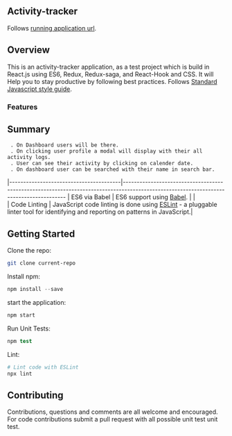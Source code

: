 ## Activity-tracker <br />
Follows [running application url](https://activity-app123.herokuapp.com/).

## Overview

This is an activity-tracker application, as a test project which is build in React.js using ES6, Redux, Redux-saga, and React-Hook and CSS. It will Help you to stay productive by following best practices. Follows [Standard Javascript style guide](https://github.com/eslint/eslint).

### Features
                                
## Summary<br />   

     . On Dashboard users will be there. 
     . On clicking user profile a modal will display with their all activity logs. 
     . User can see their activity by clicking on calender date. 
     . On dashboard user can be searched with their name in search bar.
                                                                                                    
|----------------------------------------|---------------------------------------------------------------------------------------------------------------------------------------
| ES6 via Babel                   | ES6 support using [Babel](https://babeljs.io/).  | | <br />
| Code Linting               | JavaScript code linting is done using [ESLint](http://eslint.org) - a pluggable linter tool for identifying and reporting on patterns in JavaScript.|                                                                                        

## Getting Started

Clone the repo:
```sh
git clone current-repo
```

Install npm:
```js
npm install --save
```

start the application:
```s
npm start
```

Run Unit Tests:
```s
npm test
```

Lint:
```sh
# Lint code with ESLint
npx lint
```

## Contributing

Contributions, questions and comments are all welcome and encouraged. For code contributions submit a pull request with all possible unit test unit test.

